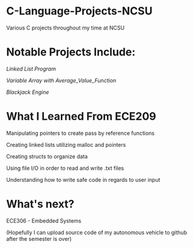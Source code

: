 # C-Language-Projects-NCSU
Various C projects throughout my time at NCSU 

# Notable Projects Include:
*Linked List Program*

*Variable Array with Average_Value_Function*

*Blackjack Engine*

# What I Learned From ECE209
Manipulating pointers to create pass by reference functions

Creating linked lists utilizing malloc and pointers

Creating structs to organize data

Using file I/O in order to read and write .txt files

Understanding how to write safe code in regards to user input 

# What's next?
ECE306 - Embedded Systems 

(Hopefully I can upload source code of my autonomous vehicle to github after the semester is over)
